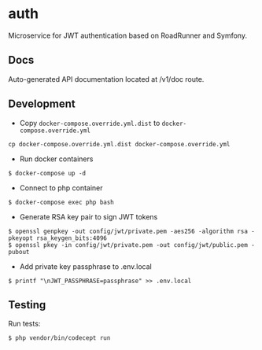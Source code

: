 # auth

Microservice for JWT authentication based on RoadRunner and Symfony.

## Docs

Auto-generated API documentation located at /v1/doc route.

## Development

* Copy `docker-compose.override.yml.dist` to `docker-compose.override.yml`
```
cp docker-compose.override.yml.dist docker-compose.override.yml
```
* Run docker containers
```
$ docker-compose up -d
```
* Connect to php container
```
$ docker-compose exec php bash
```
* Generate RSA key pair to sign JWT tokens
```
$ openssl genpkey -out config/jwt/private.pem -aes256 -algorithm rsa -pkeyopt rsa_keygen_bits:4096
$ openssl pkey -in config/jwt/private.pem -out config/jwt/public.pem -pubout
```
* Add private key passphrase to .env.local
```
$ printf "\nJWT_PASSPHRASE=passphrase" >> .env.local
```

## Testing

Run tests:
```
$ php vendor/bin/codecept run
```